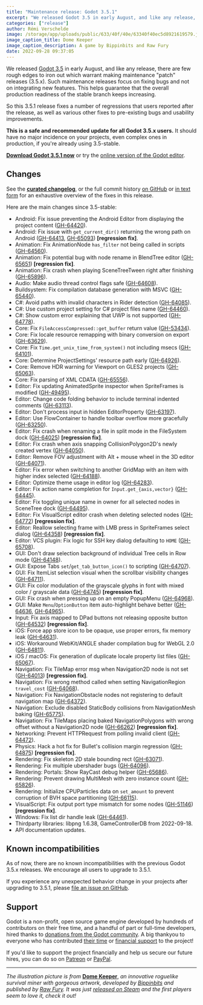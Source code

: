 ```yaml
---
title: "Maintenance release: Godot 3.5.1"
excerpt: "We released Godot 3.5 in early August, and like any release, there are few rough edges to iron out which warrant making maintenance releases (3.5.x), with a focus on fixing bugs and not on integrating new features. The first release is that series is out, Godot 3.5.1!"
categories: ["release"]
author: Rémi Verschelde
image: /storage/app/uploads/public/633/40f/40e/63340f40ec5d8921619579.jpg
image_caption_title: Dome Keeper
image_caption_description: A game by Bippinbits and Raw Fury
date: 2022-09-28 09:37:05
---
```


We released [Godot 3.5](/article/godot-3-5-cant-stop-wont-stop) in early August, and like any release, there are few rough edges to iron out which warrant making maintenance "patch" releases (3.5.x). Such maintenance releases focus on fixing bugs and not on integrating new features. This helps guarantee that the overall production readiness of the stable branch keeps increasing.

So this 3.5.1 release fixes a number of regressions that users reported after the release, as well as various other fixes to pre-existing bugs and usability improvements.

**This is a safe and recommended update for all Godot 3.5.x users.** It should have no major incidence on your projects, even complex ones in production, if you're already using 3.5-stable.

[**Download Godot 3.5.1 now**](/download) or try the [online version of the Godot editor](https://editor.godotengine.org/3.5.1.stable/).

## Changes

See the [**curated changelog**](https://github.com/godotengine/godot/blob/3.5.1-stable/CHANGELOG.md), or the full commit history [on GitHub](https://github.com/godotengine/godot/compare/3.5-stable...3.5.1-stable) or [in text form](https://downloads.tuxfamily.org/godotengine/3.5.1/Godot_v3.5.1-stable_changelog_chrono.txt) for an exhaustive overview of the fixes in this release.

Here are the main changes since 3.5-stable:

- Android: Fix issue preventing the Android Editor from displaying the project content ([GH-64420](https://github.com/godotengine/godot/pull/64420)).
- Android: Fix issue with `get_current_dir()` returning the wrong path on Android ([GH-64413](https://github.com/godotengine/godot/pull/64413), [GH-65093](https://github.com/godotengine/godot/pull/65093)) **[regression fix]**.
- Animation: Fix AnimationNode `has_filter` not being called in scripts ([GH-64560](https://github.com/godotengine/godot/pull/64560)).
- Animation: Fix potential bug with node rename in BlendTree editor ([GH-65651](https://github.com/godotengine/godot/pull/65651)) **[regression fix]**.
- Animation: Fix crash when playing SceneTreeTween right after finishing ([GH-65896](https://github.com/godotengine/godot/pull/65896)).
- Audio: Make audio thread control flags safe ([GH-64608](https://github.com/godotengine/godot/pull/64608)).
- Buildsystem: Fix compilation database generation with MSVC ([GH-65440](https://github.com/godotengine/godot/pull/65440)).
- C#: Avoid paths with invalid characters in Rider detection ([GH-64085](https://github.com/godotengine/godot/pull/64085)).
- C#: Use custom project setting for C# project files name ([GH-64460](https://github.com/godotengine/godot/pull/64460)).
- C#: Show custom error explaining that UWP is not supported ([GH-64778](https://github.com/godotengine/godot/pull/64778)).
- Core: Fix `FileAccessCompressed::get_buffer` return value ([GH-53434](https://github.com/godotengine/godot/pull/53434)).
- Core: Fix locale resource remapping with binary conversion on export ([GH-63629](https://github.com/godotengine/godot/pull/63629)).
- Core: Fix `Time.get_unix_time_from_system()` not including msecs ([GH-64101](https://github.com/godotengine/godot/pull/64101)).
- Core: Determine ProjectSettings' resource path early ([GH-64926](https://github.com/godotengine/godot/pull/64926)).
- Core: Remove HDR warning for Viewport on GLES2 projects ([GH-65063](https://github.com/godotengine/godot/pull/65063)).
- Core: Fix parsing of XML CDATA ([GH-65556](https://github.com/godotengine/godot/pull/65556)).
- Editor: Fix updating AnimatedSprite inspector when SpriteFrames is modified ([GH-49495](https://github.com/godotengine/godot/pull/49495)).
- Editor: Change code folding behavior to include terminal indented comments ([GH-63113](https://github.com/godotengine/godot/pull/63113)).
- Editor: Don't process input in hidden EditorProperty ([GH-63197](https://github.com/godotengine/godot/pull/63197)).
- Editor: Use FlowContainer to handle toolbar overflow more gracefully ([GH-63250](https://github.com/godotengine/godot/pull/63250)).
- Editor: Fix crash when renaming a file in split mode in the FileSystem dock ([GH-64025](https://github.com/godotengine/godot/pull/64025)) **[regression fix]**.
- Editor: Fix crash when axis snapping CollisionPolygon2D's newly created vertex ([GH-64050](https://github.com/godotengine/godot/pull/64050)).
- Editor: Remove FOV adjustment with Alt + mouse wheel in the 3D editor ([GH-64071](https://github.com/godotengine/godot/pull/64071)).
- Editor: Fix error when switching to another GridMap with an item with higher index selected ([GH-64188](https://github.com/godotengine/godot/pull/64188)).
- Editor: Optimize theme usage in editor log ([GH-64283](https://github.com/godotengine/godot/pull/64283)).
- Editor: Fix action name completion for `Input.get_{axis,vector}` ([GH-64445](https://github.com/godotengine/godot/pull/64445)).
- Editor: Fix toggling unique name in owner for all selected nodes in SceneTree dock ([GH-64495](https://github.com/godotengine/godot/pull/64495)).
- Editor: Fix VisualScript editor crash when deleting selected nodes ([GH-64772](https://github.com/godotengine/godot/pull/64772)) **[regression fix]**.
- Editor: Reallow selecting frame with LMB press in SpriteFrames select dialog ([GH-64358](https://github.com/godotengine/godot/pull/64358)) **[regression fix]**.
- Editor: VCS plugin: Fix logic for SSH key dialog defaulting to `HOME` ([GH-65708](https://github.com/godotengine/godot/pull/65708)).
- GUI: Don't draw selection background of individual Tree cells in Row mode ([GH-64148](https://github.com/godotengine/godot/pull/64148)).
- GUI: Expose Tabs `set`/`get_tab_button_icon()` to scripting ([GH-64707](https://github.com/godotengine/godot/pull/64707)).
- GUI: Fix ItemList selection visual when the scrollbar visibility changes ([GH-64711](https://github.com/godotengine/godot/pull/64711)).
- GUI: Fix color modulation of the grayscale glyphs in font with mixed color / grayscale data ([GH-64745](https://github.com/godotengine/godot/pull/64745)) **[regression fix]**.
- GUI: Fix crash when pressing up on an empty PopupMenu ([GH-64968](https://github.com/godotengine/godot/pull/64968)).
- GUI: Make `Menu`/`OptionButton` item auto-highlight behave better ([GH-64636](https://github.com/godotengine/godot/pull/64636), [GH-64965](https://github.com/godotengine/godot/pull/64965)).
- Input: Fix axis mapped to DPad buttons not releasing opposite button ([GH-64532](https://github.com/godotengine/godot/pull/64532)) **[regression fix]**.
- iOS: Force app store icon to be opaque, use proper errors, fix memory leak ([GH-64631](https://github.com/godotengine/godot/pull/64631)).
- iOS: Workaround WebKit/ANGLE shader compilation bug for WebGL 2.0 ([GH-64811](https://github.com/godotengine/godot/pull/64811)).
- iOS / macOS: Fix generation of duplicate locale property list files ([GH-65067](https://github.com/godotengine/godot/pull/65067)).
- Navigation: Fix TileMap error msg when Navigation2D node is not set ([GH-64013](https://github.com/godotengine/godot/pull/64013)) **[regression fix]**.
- Navigation: Fix wrong method called when setting NavigationRegion `travel_cost` ([GH-64068](https://github.com/godotengine/godot/pull/64068)).
- Navigation: Fix NavigationObstacle nodes not registering to default navigation map ([GH-64372](https://github.com/godotengine/godot/pull/64372)).
- Navigation: Exclude disabled StaticBody collisions from NavigationMesh baking ([GH-65775](https://github.com/godotengine/godot/pull/65775)).
- Navigation: Fix TileMaps placing baked NavigationPolygons with wrong offset without a Navigation2D node ([GH-66262](https://github.com/godotengine/godot/pull/66262)) **[regression fix]**.
- Networking: Prevent HTTPRequest from polling invalid client ([GH-64472](https://github.com/godotengine/godot/pull/64472)).
- Physics: Hack a hot fix for Bullet's collision margin regression ([GH-64875](https://github.com/godotengine/godot/pull/64875)) **[regression fix]**.
- Rendering: Fix skeleton 2D stale bounding rect ([GH-63071](https://github.com/godotengine/godot/pull/63071)).
- Rendering: Fix multiple ubershader bugs ([GH-64096](https://github.com/godotengine/godot/pull/64096)).
- Rendering: Portals: Show RayCast debug helper ([GH-65686](https://github.com/godotengine/godot/pull/65686)).
- Rendering: Prevent drawing MultiMesh with zero instance count ([GH-65826](https://github.com/godotengine/godot/pull/65826)).
- Rendering: Initialize CPUParticles data on `set_amount` to prevent corruption of BVH space partitioning ([GH-66115](https://github.com/godotengine/godot/pull/66115)).
- VisualScript: Fix output port type mismatch for some nodes ([GH-51146](https://github.com/godotengine/godot/pull/51146)) **[regression fix]**.
- Windows: Fix list dir handle leak ([GH-64461](https://github.com/godotengine/godot/pull/64461)).
- Thirdparty libraries: libpng 1.6.38, GameControllerDB from 2022-09-18.
- API documentation updates.

## Known incompatibilities

As of now, there are no known incompatibilities with the previous Godot 3.5.x releases. We encourage all users to upgrade to 3.5.1.

If you experience any unexpected behavior change in your projects after upgrading to 3.5.1, please [file an issue on GitHub](https://github.com/godotengine/godot/issues).

## Support

Godot is a non-profit, open source game engine developed by hundreds of contributors on their free time, and a handful of part or full-time developers, hired thanks to [donations from the Godot community](/donate). A big thankyou to everyone who has contributed [their time](https://github.com/godotengine/godot/blob/master/AUTHORS.md) or [financial support](https://github.com/godotengine/godot/blob/master/DONORS.md) to the project!

If you'd like to support the project financially and help us secure our future hires, you can do so on [Patreon](https://www.patreon.com/godotengine) or [PayPal](/donate).

---

*The illustration picture is from* [**Dome Keeper**](https://store.steampowered.com/app/1637320/Dome_Keeper/), *an innovative roguelike survival miner with gorgeous artwork, developed by [Bippinbits](https://twitter.com/BippinBits) and published by [Raw Fury](https://rawfury.com/). It was just [released on Steam](https://store.steampowered.com/app/1637320/Dome_Keeper/) and the first players seem to love it, check it out!*
